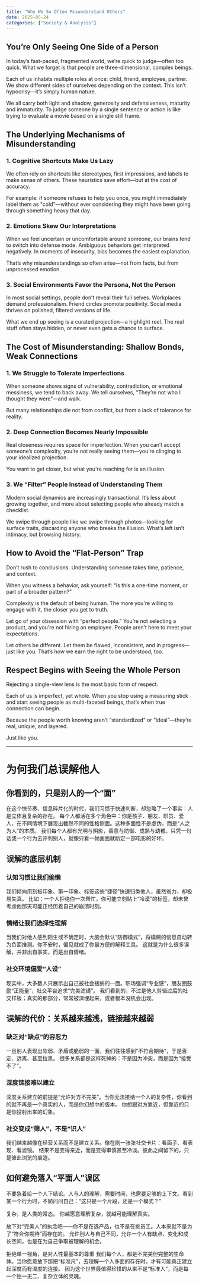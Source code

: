 ```yaml
---
title: "Why We So Often Misunderstand Others"
date: 2025-05-24
categories: ["Society & Analysis"]
---
```


## You’re Only Seeing One Side of a Person

In today’s fast-paced, fragmented world, we’re quick to judge—often too quick. What we forget is that people are three-dimensional, complex beings.

Each of us inhabits multiple roles at once: child, friend, employee, partner. We show different sides of ourselves depending on the context. This isn’t hypocrisy—it’s simply human nature.

We all carry both light and shadow, generosity and defensiveness, maturity and immaturity. To judge someone by a single sentence or action is like trying to evaluate a movie based on a single still frame.

## The Underlying Mechanisms of Misunderstanding

### 1. Cognitive Shortcuts Make Us Lazy

We often rely on shortcuts like stereotypes, first impressions, and labels to make sense of others. These heuristics save effort—but at the cost of accuracy.

For example: if someone refuses to help you once, you might immediately label them as "cold"—without ever considering they might have been going through something heavy that day.

### 2. Emotions Skew Our Interpretations
When we feel uncertain or uncomfortable around someone, our brains tend to switch into defense mode. Ambiguous behaviors get interpreted negatively.
In moments of insecurity, bias becomes the easiest explanation.

That’s why misunderstandings so often arise—not from facts, but from unprocessed emotion.

### 3. Social Environments Favor the Persona, Not the Person
In most social settings, people don’t reveal their full selves.
Workplaces demand professionalism. Friend circles promote positivity. Social media thrives on polished, filtered versions of life.

What we end up seeing is a curated projection—a highlight reel. The real stuff often stays hidden, or never even gets a chance to surface.

## The Cost of Misunderstanding: Shallow Bonds, Weak Connections

### 1. We Struggle to Tolerate Imperfections

When someone shows signs of vulnerability, contradiction, or emotional messiness, we tend to back away.
We tell ourselves, “They’re not who I thought they were”—and walk.

But many relationships die not from conflict, but from a lack of tolerance for reality.

### 2. Deep Connection Becomes Nearly Impossible

Real closeness requires space for imperfection.
When you can’t accept someone’s complexity, you’re not really seeing them—you’re clinging to your idealized projection.

You want to get closer, but what you're reaching for is an illusion.

### 3. We “Filter” People Instead of Understanding Them

Modern social dynamics are increasingly transactional.
It’s less about growing together, and more about selecting people who already match a checklist.

We swipe through people like we swipe through photos—looking for surface traits, discarding anyone who breaks the illusion.
What’s left isn’t intimacy, but browsing history.

## How to Avoid the “Flat-Person” Trap
Don’t rush to conclusions. Understanding someone takes time, patience, and context.

When you witness a behavior, ask yourself:
“Is this a one-time moment, or part of a broader pattern?”

Complexity is the default of being human.
The more you're willing to engage with it, the closer you get to truth.

Let go of your obsession with “perfect people.”
You’re not selecting a product, and you're not hiring an employee. People aren’t here to meet your expectations.

Let others be different. Let them be flawed, inconsistent, and in progress—just like you. That’s how we earn the right to be understood, too.

## Respect Begins with Seeing the Whole Person

Rejecting a single-view lens is the most basic form of respect.

Each of us is imperfect, yet whole. When you stop using a measuring stick and start seeing people as multi-faceted beings, that’s when true connection can begin.

Because the people worth knowing aren’t “standardized” or “ideal”—they’re real, unique, and layered.

Just like you.

---

# 为何我们总误解他人

## 你看到的，只是别人的一个“面”

在这个快节奏、信息碎片化的时代，我们习惯于快速判断，却忽略了一个事实：人是立体且复杂的存在。
每个人都活在多个角色中：你是孩子、朋友、职员、爱人，在不同情境下展现出截然不同的性格侧面。这种多面性不是虚伪，而是“人之为人”的本质。
我们每个人都有光明与阴影，善意与防御、成熟与幼稚。只凭一句话或一个行为去评判别人，就像只看一帧画面就断定一部电影的好坏。

## 误解的底层机制

### 认知习惯让我们偷懒

我们倾向用刻板印象、第一印象、标签这些“捷径”快速归类他人，虽然省力，却极易失真。
比如：一个人拒绝你一次帮忙，你可能立刻贴上“冷漠”的标签，却未曾考虑他那天可能正经历着自己的崩溃时刻。

### 情绪让我们选择性理解

当我们对他人感到陌生或不确定时，大脑会默认“防御模式”，将模糊的信息自动转为负面推测。你不安时，偏见就成了你最方便的解释工具。
这就是为什么很多误解，并非出自事实，而是出自情绪。

### 社交环境偏爱“人设”

现实中，大多数人只展示出自己被社会接纳的一面。职场强调“专业感”，朋友圈鼓励“正能量”，社交平台追求“完美滤镜”。
我们看到的，不过是他人剪辑过后的社交样板；真实的那部分，常常被深埋起来，或者根本没机会出现。

## 误解的代价：关系越来越浅，链接越来越弱

### 缺乏对“缺点”的容忍力

一旦别人表现出软弱、矛盾或脆弱的一面，我们往往感到“不符合期待”，于是否定、远离、甚至拉黑。
很多关系都是这样死掉的：不是因为冲突，而是因为“接受不了”。

### 深度链接难以建立

深度关系建立的前提是“允许对方不完美”。当你无法接纳一个人的复杂性，你看到的就不再是一个真实的人，而是你幻想中的版本。
你想跟对方靠近，但靠近的只是你投射出来的幻象。

### 社交变成“筛人”，不是“识人”

我们越来越像在经营关系而不是建立关系。像在刷一张张社交卡片：看面子、看表现、看滤镜。
结果不是变得亲近，而是变得审慎甚至冷淡。彼此之间留下的，只是彼此浏览的痕迹。

## 如何避免落入“平面人”误区

不要急着给一个人下结论。人与人的理解，需要时间，也需要足够的上下文。看到某一个行为时，不妨问问自己：“这只是一个片段，还是一个模式？”

复杂，是人类的常态。
你越愿意理解复杂，就越可能理解真实。

放下对“完美人”的执念吧——你不是在选产品，也不是在挑员工。人本来就不是为了“符合你期待”而存在的。
允许别人与自己不同，允许一个人有缺点、变化和成长空间，也是在为自己争取被理解的机会。

拒绝单一视角，是对人性最基本的尊重
我们每个人，都是不完美但完整的生命体。当你愿意放下那把“标准尺”，去理解一个人多面的存在时，才有可能真正建立起深度而有温度的连接。
因为这个世界最值得珍惜的从来不是“标准人”，而是每一个独一无二、复杂立体的灵魂。

